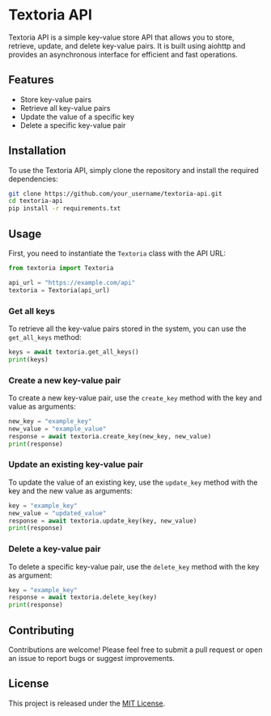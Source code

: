 # Textoria API

Textoria API is a simple key-value store API that allows you to store, retrieve, update, and delete key-value pairs. It is built using aiohttp and provides an asynchronous interface for efficient and fast operations.

## Features

- Store key-value pairs
- Retrieve all key-value pairs
- Update the value of a specific key
- Delete a specific key-value pair

## Installation

To use the Textoria API, simply clone the repository and install the required dependencies:

```bash
git clone https://github.com/your_username/textoria-api.git
cd textoria-api
pip install -r requirements.txt
```

## Usage

First, you need to instantiate the `Textoria` class with the API URL:

```python
from textoria import Textoria

api_url = "https://example.com/api"
textoria = Textoria(api_url)
```

### Get all keys

To retrieve all the key-value pairs stored in the system, you can use the `get_all_keys` method:

```python
keys = await textoria.get_all_keys()
print(keys)
```

### Create a new key-value pair

To create a new key-value pair, use the `create_key` method with the key and value as arguments:

```python
new_key = "example_key"
new_value = "example_value"
response = await textoria.create_key(new_key, new_value)
print(response)
```

### Update an existing key-value pair

To update the value of an existing key, use the `update_key` method with the key and the new value as arguments:

```python
key = "example_key"
new_value = "updated_value"
response = await textoria.update_key(key, new_value)
print(response)
```

### Delete a key-value pair

To delete a specific key-value pair, use the `delete_key` method with the key as argument:

```python
key = "example_key"
response = await textoria.delete_key(key)
print(response)
```

## Contributing

Contributions are welcome! Please feel free to submit a pull request or open an issue to report bugs or suggest improvements.

## License

This project is released under the [MIT License](LICENSE).